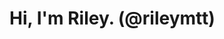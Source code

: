 # Hi, I'm Riley. (@rileymtt)

<!-- :question: We have a straight line, how to make that line shorter without being erased? -->

<!-- :four_leaf_clover: That is, draw another line that is longer than that. -->


<!-- <img align="center" src="https://github-readme-stats.vercel.app/api?username=rileymtt&show_icons=true&locale=en&theme=tokyonight" alt="panoptisDev" />  -->

